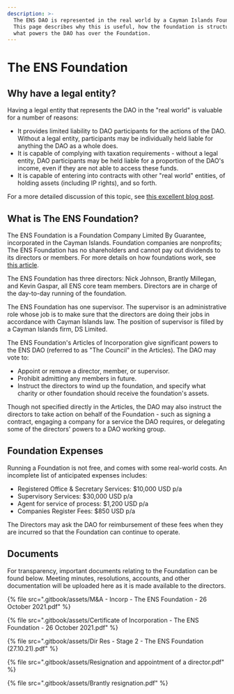 ```yaml
---
description: >-
  The ENS DAO is represented in the real world by a Cayman Islands Foundation.
  This page describes why this is useful, how the foundation is structured, and
  what powers the DAO has over the Foundation.
---
```


# The ENS Foundation

##

## Why have a legal entity?

Having a legal entity that represents the DAO in the "real world" is valuable for a number of reasons:

* It provides limited liability to DAO participants for the actions of the DAO. Without a legal entity, participants may be individually held liable for anything the DAO as a whole does.
* It is capable of complying with taxation requirements - without a legal entity, DAO participants may be held liable for a proportion of the DAO's income, even if they are not able to access these funds.
* It is capable of entering into contracts with other "real world" entities, of holding assets (including IP rights), and so forth.

For a more detailed discussion of this topic, see [this excellent blog post](https://mirror.xyz/0x954888B7a5C6736F4955dF18B556D8328FD02f61/5K9llACK4tzu5WHL68CM3bBsmSleL\_XxJ2kRGYnwp7A).

## What is The ENS Foundation?

The ENS Foundation is a Foundation Company Limited By Guarantee, incorporated in the Cayman Islands. Foundation companies are nonprofits; The ENS Foundation has no shareholders and cannot pay out dividends to its directors or members. For more details on how foundations work, see [this article](https://www.careyolsen.com/briefings/overview-cayman-islands-foundation-companies).

The ENS Foundation has three directors: Nick Johnson, Brantly Millegan, and Kevin Gaspar, all ENS core team members. Directors are in charge of the day-to-day running of the foundation.

The ENS Foundation has one supervisor. The supervisor is an administrative role whose job is to make sure that the directors are doing their jobs in accordance with Cayman Islands law. The position of supervisor is filled by a Cayman Islands firm, DS Limited.

The ENS Foundation's Articles of Incorporation give significant powers to the ENS DAO (referred to as "The Council" in the Articles). The DAO may vote to:

* Appoint or remove a director, member, or supervisor.
* Prohibit admitting any members in future.
* Instruct the directors to wind up the foundation, and specify what charity or other foundation should receive the foundation's assets.

Though not specified directly in the Articles, the DAO may also instruct the directors to take action on behalf of the Foundation - such as signing a contract, engaging a company for a service the DAO requires, or delegating some of the directors' powers to a DAO working group.

## Foundation Expenses

Running a Foundation is not free, and comes with some real-world costs. An incomplete list of anticipated expenses includes:

* Registered Office & Secretary Services: $10,000 USD p/a
* Supervisory Services: $30,000 USD p/a
* Agent for service of process: $1,200 USD p/a
* Companies Register Fees: $850 USD p/a

The Directors may ask the DAO for reimbursement of these fees when they are incurred so that the Foundation can continue to operate.

## Documents

For transparency, important documents relating to the Foundation can be found below. Meeting minutes, resolutions, accounts, and other documentation will be uploaded here as it is made available to the directors.

{% file src=".gitbook/assets/M&A - Incorp - The ENS Foundation - 26 October 2021.pdf" %}

{% file src=".gitbook/assets/Certificate of Incorporation - The ENS Foundation - 26 October 2021.pdf" %}

{% file src=".gitbook/assets/Dir Res - Stage 2 - The ENS Foundation (27.10.21).pdf" %}

{% file src=".gitbook/assets/Resignation and appointment of a director.pdf" %}

{% file src=".gitbook/assets/Brantly resignation.pdf" %}

